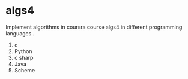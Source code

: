 algs4
=====

Implement algorithms in coursra course algs4 in different programming languages .

1. c
2. Python
3. c sharp
4. Java
5. Scheme 
